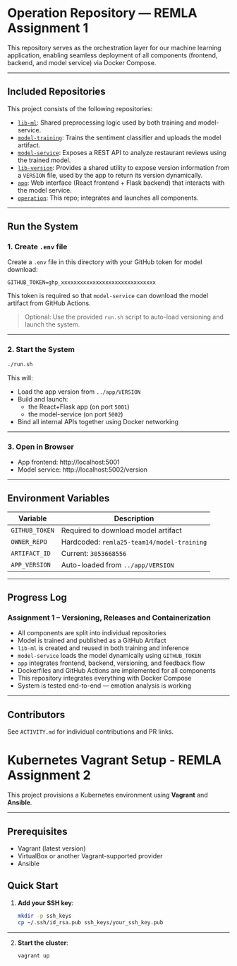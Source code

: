 # Operation Repository — REMLA Assignment 1

This repository serves as the orchestration layer for our machine learning application, enabling seamless deployment of all components (frontend, backend, and model service) via Docker Compose.

---

## Included Repositories

This project consists of the following repositories:

- [`lib-ml`](https://github.com/remla25-team14/lib-ml): Shared preprocessing logic used by both training and model-service.
- [`model-training`](https://github.com/remla25-team14/model-training): Trains the sentiment classifier and uploads the model artifact.
- [`model-service`](https://github.com/remla25-team14/model-service): Exposes a REST API to analyze restaurant reviews using the trained model.
- [`lib-version`](https://github.com/remla25-team14/lib-version): Provides a shared utility to expose version information from a `VERSION` file, used by the app to return its version dynamically.
- [`app`](https://github.com/remla25-team14/app): Web interface (React frontend + Flask backend) that interacts with the model service.
- [`operation`](https://github.com/remla25-team14/operation): This repo; integrates and launches all components.

---

## Run the System

### 1. Create `.env` file

Create a `.env` file in this directory with your GitHub token for model download:

```env
GITHUB_TOKEN=ghp_xxxxxxxxxxxxxxxxxxxxxxxxxxxxxx
```

This token is required so that `model-service` can download the model artifact from GitHub Actions.

> Optional: Use the provided `run.sh` script to auto-load versioning and launch the system.

---

### 2. Start the System

```bash
./run.sh
```

This will:
- Load the app version from `../app/VERSION`
- Build and launch:
  - the React+Flask app (on port `5001`)
  - the model-service (on port `5002`)
- Bind all internal APIs together using Docker networking

---

### 3. Open in Browser

- App frontend: http://localhost:5001
- Model service: http://localhost:5002/version

---

## ️Environment Variables

| Variable         | Description                                   |
|------------------|-----------------------------------------------|
| `GITHUB_TOKEN`   | Required to download model artifact           |
| `OWNER_REPO`     | Hardcoded: `remla25-team14/model-training`    |
| `ARTIFACT_ID`    | Current: `3053668556`                         |
| `APP_VERSION`    | Auto-loaded from `../app/VERSION`             |

---

## Progress Log

### Assignment 1 – Versioning, Releases and Containerization

- All components are split into individual repositories
- Model is trained and published as a GitHub Artifact
- `lib-ml` is created and reused in both training and inference
- `model-service` loads the model dynamically using `GITHUB_TOKEN`
- `app` integrates frontend, backend, versioning, and feedback flow
- Dockerfiles and GitHub Actions are implemented for all components
- This repository integrates everything with Docker Compose
- System is tested end-to-end — emotion analysis is working

---

## Contributors

See `ACTIVITY.md` for individual contributions and PR links.



# Kubernetes Vagrant Setup - REMLA Assignment 2

This project provisions a Kubernetes environment using **Vagrant** and **Ansible**.

---

## Prerequisites

- Vagrant (latest version)
- VirtualBox or another Vagrant-supported provider
- Ansible

## Quick Start

1. **Add your SSH key**:
   ```bash
   mkdir -p ssh_keys
   cp ~/.ssh/id_rsa.pub ssh_keys/your_ssh_key.pub

---
2. **Start the cluster**:
   ```bash
   vagrant up
   




